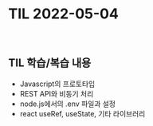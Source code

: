 # TIL 2022-05-04


<br>

## TIL 학습/복습 내용

- Javascript의 프로토타입 
- REST API와 비동기 처리
- node.js에서의 .env 파일과 설정 
- react useRef, useState, 기타 라이브러리 

<br>
